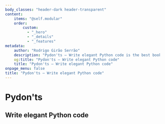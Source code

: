 ```yaml
---
body_classes: "header-dark header-transparent"
content:
    items: "@self.modular"
    order:
        custom:
          - "_hero"
          - "_details"
          - "_features"
metadata:
    author: "Rodrigo Girão Serrão"
    description: "Pydon'ts – Write elegant Python code is the best book for intermediate Python programmers."
    og:title: "Pydon'ts – Write elegant Python code"
    title: "Pydon'ts – Write elegant Python code"
onpage_menu: false
title: "Pydon'ts – Write elegant Python code"
---
```


# Pydon'ts

## Write elegant Python code
